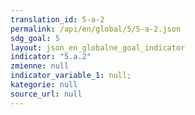 ```yaml
---
translation_id: 5-a-2
permalink: /api/en/global/5/5-a-2.json
sdg_goal: 5
layout: json_en_globalne_goal_indicator
indicator: "5.a.2"
zmienne: null
indicator_variable_1: null;
kategorie: null
source_url: null
---
```

